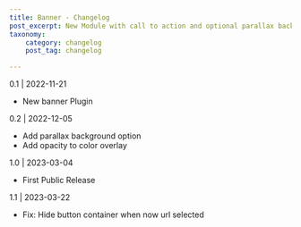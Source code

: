 ```yaml
---
title: Banner - Changelog
post_excerpt: New Module with call to action and optional parallax background.
taxonomy:
    category: changelog
    post_tag: changelog

---
```


0.1 | 2022-11-21
* New banner Plugin

0.2 | 2022-12-05
* Add parallax background option
* Add opacity to color overlay

1.0 | 2023-03-04
* First Public Release

1.1 | 2023-03-22
* Fix: Hide button container when now url selected
